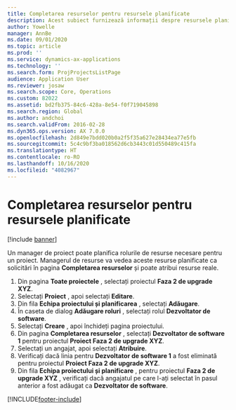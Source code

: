```yaml
---
title: Completarea resurselor pentru resursele planificate
description: Acest subiect furnizează informații despre resursele planificate pentru un proiect.
author: Yowelle
manager: AnnBe
ms.date: 09/01/2020
ms.topic: article
ms.prod: ''
ms.service: dynamics-ax-applications
ms.technology: ''
ms.search.form: ProjProjectsListPage
audience: Application User
ms.reviewer: josaw
ms.search.scope: Core, Operations
ms.custom: 82022
ms.assetid: bd2fb375-84c6-428a-8e54-f0f719045898
ms.search.region: Global
ms.author: andchoi
ms.search.validFrom: 2016-02-28
ms.dyn365.ops.version: AX 7.0.0
ms.openlocfilehash: 2d849e7bdd020b0a2f5f35a627e28434ea77e5fb
ms.sourcegitcommit: 5c4c9bf3ba018562d6cb3443c01d550489c415fa
ms.translationtype: HT
ms.contentlocale: ro-RO
ms.lasthandoff: 10/16/2020
ms.locfileid: "4082967"
---
```

# <a name="resource-fulfillment-for-planned-resources"></a>Completarea resurselor pentru resursele planificate

[!include [banner](../includes/banner.md)]

Un manager de proiect poate planifica rolurile de resurse necesare pentru un proiect. Managerul de resurse va vedea aceste resurse planificate ca solicitări în pagina **Completarea resurselor** și poate atribui resurse reale.

1. Din pagina **Toate proiectele** , selectați proiectul **Faza 2 de upgrade XYZ**.
2. Selectați **Proiect** , apoi selectați **Editare**.
3. Din fila **Echipa proiectului și planificarea** , selectați **Adăugare**.
4. În caseta de dialog **Adăugare roluri** , selectați rolul **Dezvoltator de software**.
5. Selectați **Creare** , apoi închideți pagina proiectului.
6. Din pagina **Completarea resurselor** , selectați **Dezvoltator de software 1** pentru proiectul **Proiect Faza 2 de upgrade XYZ**.
7. Selectați un angajat, apoi selectați **Atribuire**.
8. Verificați dacă linia pentru **Dezvoltator de software 1** a fost eliminată pentru proiectul **Proiect Faza 2 de upgrade XYZ**.
9. Din fila **Echipa proiectului și planificare** , pentru proiectul **Faza 2 de upgrade XYZ** , verificați dacă angajatul pe care l-ați selectat în pasul anterior a fost adăugat ca **Dezvoltator de software**.


[!INCLUDE[footer-include](../includes/footer-banner.md)]
